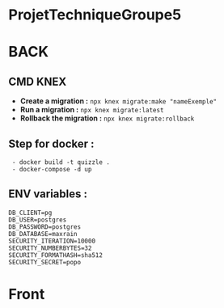 # ProjetTechniqueGroupe5

# BACK

## CMD KNEX

- **Create a migration :** `npx knex migrate:make "nameExemple"`
- **Run a migration :** `npx knex migrate:latest`
- **Rollback the migration :** `npx knex migrate:rollback`

## Step for docker :

```
 - docker build -t quizzle .
 - docker-compose -d up
```

## ENV variables :

```
DB_CLIENT=pg
DB_USER=postgres
DB_PASSWORD=postgres
DB_DATABASE=maxrain
SECURITY_ITERATION=10000
SECURITY_NUMBERBYTES=32
SECURITY_FORMATHASH=sha512
SECURITY_SECRET=popo
```

# Front
